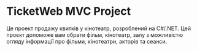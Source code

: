 # TicketWeb MVC Project

Це проект продажу квитків у кінотеатр, розроблений на С#/.NET. Цей проєкт допоможе вам обрати фільм, кінотеатр, залу з можливістю огляду інформації про фільми, кінотеатри, акторів та сеанси.
